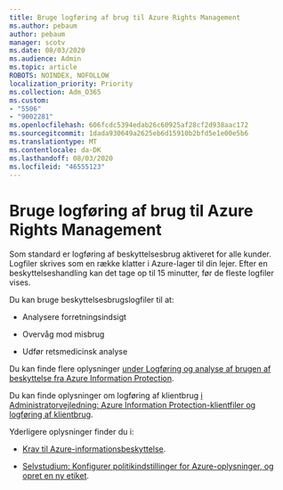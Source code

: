 ```yaml
---
title: Bruge logføring af brug til Azure Rights Management
ms.author: pebaum
author: pebaum
manager: scotv
ms.date: 08/03/2020
ms.audience: Admin
ms.topic: article
ROBOTS: NOINDEX, NOFOLLOW
localization_priority: Priority
ms.collection: Adm_O365
ms.custom:
- "5506"
- "9002281"
ms.openlocfilehash: 606fcdc5394edab26c60925af28cf2d938aac172
ms.sourcegitcommit: 1dada930649a2625eb6d15910b2bfd5e1e00e5b6
ms.translationtype: MT
ms.contentlocale: da-DK
ms.lasthandoff: 08/03/2020
ms.locfileid: "46555123"
---
```

# <a name="use-usage-logging-for-azure-rights-management"></a>Bruge logføring af brug til Azure Rights Management

Som standard er logføring af beskyttelsesbrug aktiveret for alle kunder. Logfiler skrives som en række klatter i Azure-lager til din lejer. Efter en beskyttelseshandling kan det tage op til 15 minutter, før de fleste logfiler vises.

Du kan bruge beskyttelsesbrugslogfiler til at:

- Analysere forretningsindsigt

- Overvåg mod misbrug

- Udfør retsmedicinsk analyse

Du kan finde flere oplysninger [under Logføring og analyse af brugen af beskyttelse fra Azure Information Protection](https://docs.microsoft.com/azure/information-protection/log-analyze-usage).

Du kan finde oplysninger om logføring af klientbrug [i Administratorvejledning: Azure Information Protection-klientfiler og logføring af klientbrug](https://docs.microsoft.com/azure/information-protection/rms-client/client-admin-guide-files-and-logging).

Yderligere oplysninger finder du i:

- [Krav til Azure-informationsbeskyttelse](https://docs.microsoft.com/azure/information-protection/get-started/requirements).
    
- [Selvstudium: Konfigurer politikindstillinger for Azure-oplysninger, og opret en ny etiket](https://docs.microsoft.com/azure/information-protection/get-started/infoprotect-quick-start-tutorial).